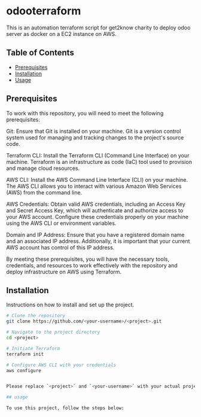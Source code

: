 # odooterraform
This is an automation terraform script for get2know charity to deploy odoo server as docker on a EC2 instance on AWS. 
## Table of Contents
- [Prerequisites](#Prerequisites)
- [Installation](#installation)
- [Usage](#usage)

## Prerequisites
To work with this repository, you will need to meet the following prerequisites:

Git: Ensure that Git is installed on your machine. Git is a version control system used for managing and tracking changes to the project's source code.

Terraform CLI: Install the Terraform CLI (Command Line Interface) on your machine. Terraform is an infrastructure as code (IaC) tool used to provision and manage cloud resources.

AWS CLI: Install the AWS Command Line Interface (CLI) on your machine. The AWS CLI allows you to interact with various Amazon Web Services (AWS) from the command line.

AWS Credentials: Obtain valid AWS credentials, including an Access Key and Secret Access Key, which will authenticate and authorize access to your AWS account. Configure these credentials properly on your machine using the AWS CLI or environment variables.

Domain and IP Address: Ensure that you have a registered domain name and an associated IP address. Additionally, it is important that your current AWS account has control of this IP address. 

By meeting these prerequisites, you will have the necessary tools, credentials, and resources to work effectively with the repository and deploy infrastructure on AWS 
using Terraform.

## Installation

Instructions on how to install and set up the project.

```bash
# Clone the repository
git clone https://github.com/<your-username>/<project>.git

# Navigate to the project directory
cd <project>

# Initiate Terraform
terraform init

# Configure AWS CLI with your credentials
aws configure 


Please replace `<project>` and `<your-username>` with your actual project name and username. Make sure not to share your AWS credentials publicly.

## usage

To use this project, follow the steps below:

